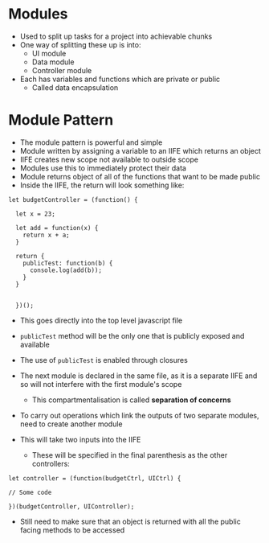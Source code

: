 Modules
======

* Used to split up tasks for a project into achievable chunks
* One way of splitting these up is into:
  * UI module
  * Data module
  * Controller module
* Each has variables and functions which are private or public
  * Called data encapsulation

# Module Pattern

* The module pattern is powerful and simple
* Module written by assigning a variable to an IIFE which returns an object
* IIFE creates new scope not available to outside scope
* Modules use this to immediately protect their data
* Module returns object of all of the functions that want to be made public
* Inside the IIFE, the return will look something like:

```
let budgetController = (function() {

  let x = 23;

  let add = function(x) {
    return x + a;
  }

  return {
    publicTest: function(b) {
      console.log(add(b));
    }
  }


  })();
```

* This goes directly into the top level javascript file
* `publicTest` method will be the only one that is publicly exposed and available
* The use of `publicTest` is enabled through closures
* The next module is declared in the same file, as it is a separate IIFE and so will not interfere with the first module's scope
  * This compartmentalisation is called **separation of concerns**

* To carry out operations which link the outputs of two separate modules, need to create another module
* This will take two inputs into the IIFE
  * These will be specified in the final parenthesis as the other controllers:

```
let controller = (function(budgetCtrl, UICtrl) {

// Some code

})(budgetController, UIController);
```

* Still need to make sure that an object is returned with all the public facing methods to be accessed
